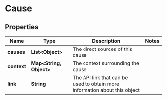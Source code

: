 
# Cause

## Properties
Name | Type | Description | Notes
------------ | ------------- | ------------- | -------------
**causes** | **List&lt;Object&gt;** | The direct sources of this cause | 
**context** | **Map&lt;String, Object&gt;** | The context surrounding the cause | 
**link** | **String** | The API link that can be used to obtain more information about this object | 



